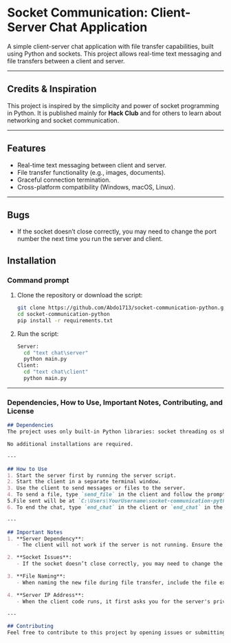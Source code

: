# Socket Communication: Client-Server Chat Application

A simple client-server chat application with file transfer capabilities, built using Python and sockets. This project allows real-time text messaging and file transfers between a client and server.

---

## Credits & Inspiration
This project is inspired by the simplicity and power of socket programming in Python. It is published mainly for **Hack Club** and for others to learn about networking and socket communication.

---

## Features
- Real-time text messaging between client and server.
- File transfer functionality (e.g., images, documents).
- Graceful connection termination.
- Cross-platform compatibility (Windows, macOS, Linux).

---

## Bugs
- If the socket doesn’t close correctly, you may need to change the port number the next time you run the server and client.


## Installation

### Command prompt
1. Clone the repository or download the script:
   ```sh
   git clone https://github.com/Abdo1713/socket-communication-python.git
   cd socket-communication-python
   pip install -r requirements.txt
2. Run the script:
   ```sh
   Server:
     cd "text chat\server"
     python main.py
   Client:
     cd "text chat\client"
     python main.py

---

### **Dependencies, How to Use, Important Notes, Contributing, and License**

```markdown
## Dependencies
The project uses only built-in Python libraries: socket threading os shutil

No additional installations are required.

---

## How to Use
1. Start the server first by running the server script.
2. Start the client in a separate terminal window.
3. Use the client to send messages or files to the server.
4. To send a file, type `send_file` in the client and follow the prompts.
5.File sent will be at `C:\Users\YourUsername\socket-communication-python\text chat\server\photo.jpg`
6. To end the chat, type `end_chat` in the client or `end_chat` in the server.

---

## Important Notes
1. **Server Dependency**:
   - The client will not work if the server is not running. Ensure the server is functional before starting the client.

2. **Socket Issues**:
   - If the socket doesn’t close correctly, you may need to change the port number the next time you run the server and client.

3. **File Naming**:
   - When naming the new file during file transfer, include the file extension (e.g., `.jpg`, `.docx`).

4. **Server IP Address**:
   - When the client code runs, it first asks you for the server's private IP_address

---

## Contributing
Feel free to contribute to this project by opening issues or submitting pull requests.


  
